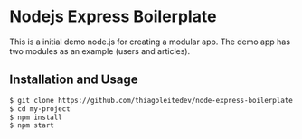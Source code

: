 # Nodejs Express Boilerplate

This is a initial demo node.js for creating a modular app. The demo app has two modules as an example (users and articles).

## Installation and Usage

```sh
$ git clone https://github.com/thiagoleitedev/node-express-boilerplate
$ cd my-project
$ npm install
$ npm start
```